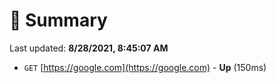 # 📖 Summary
Last updated: **8/28/2021, 8:45:07 AM**

- `GET` [https://google.com](https://google.com) - **Up** (150ms)
